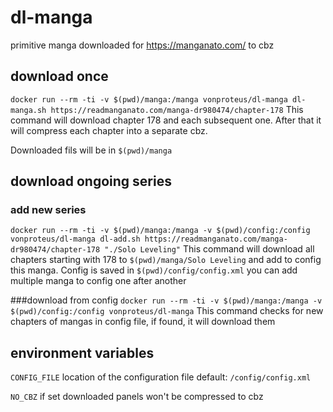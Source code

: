 # dl-manga
primitive manga downloaded for https://manganato.com/ to cbz

## download once
`docker run --rm -ti -v $(pwd)/manga:/manga vonproteus/dl-manga dl-manga.sh https://readmanganato.com/manga-dr980474/chapter-178` 
This command will download chapter 178 and each subsequent one. After that it will compress each chapter into a separate cbz.

Downloaded fils will be in `$(pwd)/manga`

## download ongoing series 
### add new series
`docker run --rm -ti -v $(pwd)/manga:/manga -v $(pwd)/config:/config vonproteus/dl-manga dl-add.sh https://readmanganato.com/manga-dr980474/chapter-178 "./Solo Leveling"`
This command will download all chapters starting with 178 to `$(pwd)/manga/Solo Leveling` and add to config this manga. Config is saved in `$(pwd)/config/config.xml` you can add multiple manga to config one after another

###download from config
`docker run --rm -ti -v $(pwd)/manga:/manga -v $(pwd)/config:/config vonproteus/dl-manga`
This command checks for new chapters of mangas in config file, if found, it will download them 

## environment variables

`CONFIG_FILE` location of the configuration file default: `/config/config.xml`

`NO_CBZ` if set downloaded panels won't be compressed to cbz